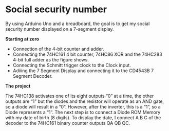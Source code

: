 # Social security number 
By using Arduino Uno and a breadboard, the goal is to get my social security number displayed on a 7-segment display.

**Starting at zero**
- Connection of the 4-bit counter and adder.
- Connecting the 74HC161 4 bit counter, 74HC86 XOR and the 74HC283 4-bit full adder as the figure shows. 
- Connecting the Schmitt trigger clock to the Clock input. 
- Adiiing the 7 Segment Display and connecting it to the CD4543B 7 Segment Decoder.

**The project**

The 74HC138 activates one of its eight outputs “0” at a time, the other outputs are “1” but the diodes and the resistor will operate as an AND gate, so a diode will result in a “0”. However, after the inverter, this is a “1”, so a Diode represents a  “1”. The next step is to connect a Diode ROM Memory with my date of birth (8 digits). To display the date, I connect A B C of the decoder to the 74HC161 binary counter outputs QA QB QC.  
